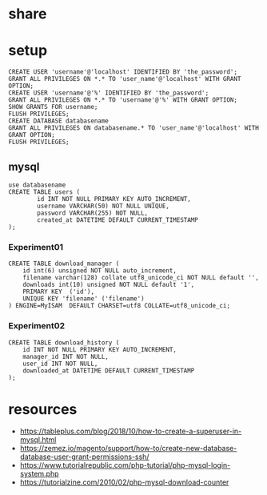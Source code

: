 # share

# setup
```
CREATE USER 'username'@'localhost' IDENTIFIED BY 'the_password';
GRANT ALL PRIVILEGES ON *.* TO 'user_name'@'localhost' WITH GRANT OPTION;
CREATE USER 'username'@'%' IDENTIFIED BY 'the_password';
GRANT ALL PRIVILEGES ON *.* TO 'username'@'%' WITH GRANT OPTION;
SHOW GRANTS FOR username;
FLUSH PRIVILEGES;
CREATE DATABASE databasename
GRANT ALL PRIVILEGES ON databasename.* TO 'user_name'@'localhost' WITH GRANT OPTION;
FLUSH PRIVILEGES;
```

## mysql
```
use databasename
CREATE TABLE users (
    	id INT NOT NULL PRIMARY KEY AUTO_INCREMENT,
    	username VARCHAR(50) NOT NULL UNIQUE,
    	password VARCHAR(255) NOT NULL,
    	created_at DATETIME DEFAULT CURRENT_TIMESTAMP
);
```

### Experiment01
```
CREATE TABLE download_manager (
  	id int(6) unsigned NOT NULL auto_increment,
  	filename varchar(128) collate utf8_unicode_ci NOT NULL default '',
  	downloads int(10) unsigned NOT NULL default '1',
  	PRIMARY KEY  ('id'),
  	UNIQUE KEY 'filename' ('filename')
) ENGINE=MyISAM  DEFAULT CHARSET=utf8 COLLATE=utf8_unicode_ci;
```

### Experiment02
```
CREATE TABLE download_history (
 	id INT NOT NULL PRIMARY KEY AUTO_INCREMENT,
 	manager_id INT NOT NULL,
 	user_id INT NOT NULL,
 	downloaded_at DATETIME DEFAULT CURRENT_TIMESTAMP
);
```
# resources
- https://tableplus.com/blog/2018/10/how-to-create-a-superuser-in-mysql.html
- https://zemez.io/magento/support/how-to/create-new-database-database-user-grant-permissions-ssh/
- https://www.tutorialrepublic.com/php-tutorial/php-mysql-login-system.php
- https://tutorialzine.com/2010/02/php-mysql-download-counter
